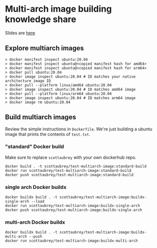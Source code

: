 # Multi-arch image building knowledge share

Slides are [here](slides.pdf)

## Explore multiarch images

```shell
> docker manifest inspect ubuntu:20.04
> docker manifest inspect ubuntu@<copied manifest hash for amd64>
> docker manifest inspect ubuntu@<copied manifest hash for arm64>
> docker pull ubuntu:20.04
> docker image inspect ubuntu:20.04 # ID matches your native architecture image ID
> docker pull --platform linux/amd64 ubuntu:20.04
> docker image inspect ubuntu:20.04 # ID matches amd64 image
> docker pull --platform linux/arm64 ubuntu:20.04
> docker image inspect ubuntu:20.04 # ID matches arm64 image
> docker image rm ubuntu:20.04
```

## Build multiarch images

Review the simple instructions in `Dockerfile`. We're just building a ubuntu image that prints the contents of `test.txt`.

### "standard" Docker build

Make sure to replace `scottaubrey` with your own dockerhub repo.

```shell
docker build . -t scottaubrey/test-multiarch-image:standard-build
docker run scottaubrey/test-multiarch-image:standard-build
docker push scottaubrey/test-multiarch-image:standard-build
```

### single arch Docker buildx

```shell
docker buildx build . -t scottaubrey/test-multiarch-image:buildx-single-arch --load
docker run scottaubrey/test-multiarch-image:buildx-single-arch
docker push scottaubrey/test-multiarch-image:buildx-single-arch
```

### multi-arch Docker buildx

```shell
docker buildx build . -t scottaubrey/test-multiarch-image:buildx-multi-arch --push
docker run scottaubrey/test-multiarch-image:buildx-multi-arch
```
